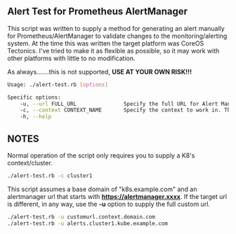 ## Alert Test for Prometheus AlertManager

This script was written to supply a method for generating an alert manually for Prometheus/AlertManager to validate
changes to the monitoring/alerting system. At the time this was written the target platform was CoreOS Tectonics.
I've tried to make it as flexible as possible, so it may work with other platforms with little to no modification.

As always.......this is not supported, **USE AT YOUR OWN RISK!!!**

```sh
Usage: ./alert-test.rb [options]

Specific options:
    -u, --url FULL_URL               Specify the full URL for Alert Manager if the base domain is different than the default
    -c, --context CONTEXT_NAME       Specify the context to work in. This assumes the default base domain: "k8s.example.com"
    -h, --help
```

## NOTES

Normal operation of the script only requires you to supply a K8's context/cluster.

```sh
./alert-test.rb -c cluster1
```

This script assumes a base domain of "k8s.example.com" and an alertmanager url that
starts with **https://alertmanager.xxxx**. If the target url is different, in any way, use
the **-u** option to supply the full custom url.

```sh
./alert-test.rb -u customurl.context.domain.com
./alert-test.rb -u alerts.cluster1.kube.example.com
```
